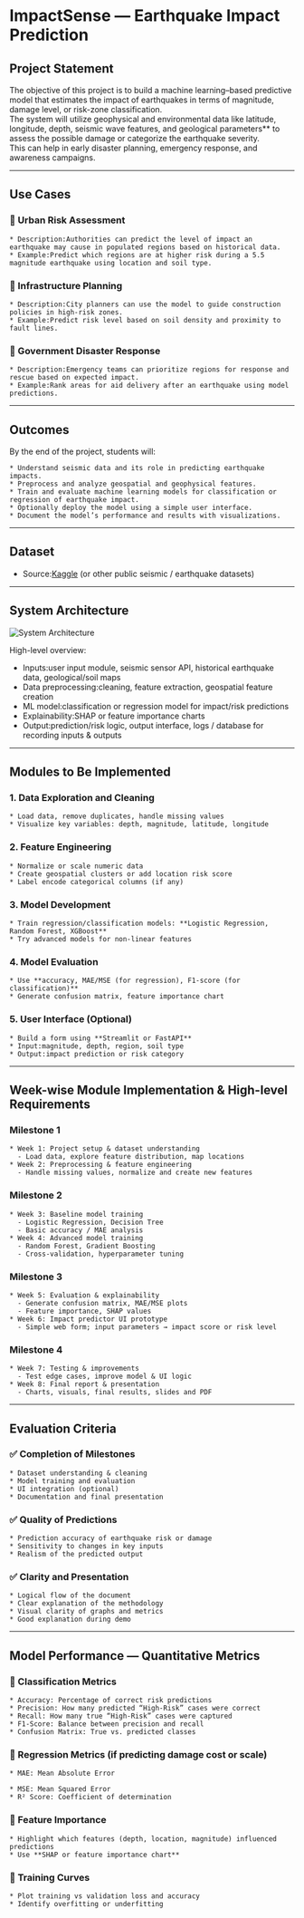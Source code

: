 # ImpactSense — Earthquake Impact Prediction

## Project Statement  
The objective of this project is to build a machine learning–based predictive model that estimates the impact of earthquakes in terms of magnitude, damage level, or risk-zone classification.  
The system will utilize geophysical and environmental data like latitude, longitude, depth, seismic wave features, and geological parameters** to assess the possible damage or categorize the earthquake severity.  
This can help in early disaster planning, emergency response, and awareness campaigns.

---

## Use Cases

### 🔹 Urban Risk Assessment  
```
* Description:Authorities can predict the level of impact an earthquake may cause in populated regions based on historical data.  
* Example:Predict which regions are at higher risk during a 5.5 magnitude earthquake using location and soil type.  
```
### 🔹 Infrastructure Planning  
```
* Description:City planners can use the model to guide construction policies in high-risk zones.  
* Example:Predict risk level based on soil density and proximity to fault lines.  
```
### 🔹 Government Disaster Response  
```
* Description:Emergency teams can prioritize regions for response and rescue based on expected impact.  
* Example:Rank areas for aid delivery after an earthquake using model predictions.
``` 

---

## Outcomes  

By the end of the project, students will:  
```
* Understand seismic data and its role in predicting earthquake impacts.  
* Preprocess and analyze geospatial and geophysical features.  
* Train and evaluate machine learning models for classification or regression of earthquake impact.  
* Optionally deploy the model using a simple user interface.  
* Document the model’s performance and results with visualizations.  
```
---

## Dataset  
- Source:[Kaggle](https://www.kaggle.com) (or other public seismic / earthquake datasets)  

---
 

## System Architecture  

![System Architecture](images/system_architecture.png)



High-level overview:
* Inputs:user input module, seismic sensor API, historical earthquake data, geological/soil maps  
* Data preprocessing:cleaning, feature extraction, geospatial feature creation  
* ML model:classification or regression model for impact/risk predictions  
* Explainability:SHAP or feature importance charts  
* Output:prediction/risk logic, output interface, logs / database for recording inputs & outputs  

---

## Modules to Be Implemented

### 1. Data Exploration and Cleaning  
```
* Load data, remove duplicates, handle missing values  
* Visualize key variables: depth, magnitude, latitude, longitude  
```
### 2. Feature Engineering  
```
* Normalize or scale numeric data  
* Create geospatial clusters or add location risk score  
* Label encode categorical columns (if any)  
```
### 3. Model Development 
```
* Train regression/classification models: **Logistic Regression, Random Forest, XGBoost**  
* Try advanced models for non-linear features  
```
### 4. Model Evaluation  
```
* Use **accuracy, MAE/MSE (for regression), F1-score (for classification)**  
* Generate confusion matrix, feature importance chart  
```
### 5. User Interface (Optional)  
```
* Build a form using **Streamlit or FastAPI**  
* Input:magnitude, depth, region, soil type  
* Output:impact prediction or risk category  
```
---

## Week-wise Module Implementation & High-level Requirements  

### Milestone 1  
```
* Week 1: Project setup & dataset understanding  
  - Load data, explore feature distribution, map locations  
* Week 2: Preprocessing & feature engineering  
  - Handle missing values, normalize and create new features  
```
### Milestone 2  
```
* Week 3: Baseline model training  
  - Logistic Regression, Decision Tree  
  - Basic accuracy / MAE analysis  
* Week 4: Advanced model training  
  - Random Forest, Gradient Boosting  
  - Cross-validation, hyperparameter tuning  
```
### Milestone 3  
```
* Week 5: Evaluation & explainability  
  - Generate confusion matrix, MAE/MSE plots  
  - Feature importance, SHAP values  
* Week 6: Impact predictor UI prototype  
  - Simple web form; input parameters → impact score or risk level  
```
### Milestone 4  
```
* Week 7: Testing & improvements  
  - Test edge cases, improve model & UI logic  
* Week 8: Final report & presentation  
  - Charts, visuals, final results, slides and PDF  
```
---

## Evaluation Criteria  

### ✅ Completion of Milestones  
```
* Dataset understanding & cleaning  
* Model training and evaluation  
* UI integration (optional)  
* Documentation and final presentation  
```
### ✅ Quality of Predictions  
```
* Prediction accuracy of earthquake risk or damage  
* Sensitivity to changes in key inputs  
* Realism of the predicted output
```

### ✅ Clarity and Presentation 
```
* Logical flow of the document  
* Clear explanation of the methodology  
* Visual clarity of graphs and metrics  
* Good explanation during demo  
```
---

## Model Performance — Quantitative Metrics  

### 🔹 Classification Metrics  
```
* Accuracy: Percentage of correct risk predictions  
* Precision: How many predicted “High-Risk” cases were correct  
* Recall: How many true “High-Risk” cases were captured  
* F1-Score: Balance between precision and recall  
* Confusion Matrix: True vs. predicted classes  
```
### 🔹 Regression Metrics (if predicting damage cost or scale)  
```
* MAE: Mean Absolute Error
```
```
* MSE: Mean Squared Error  
* R² Score: Coefficient of determination
```

### 🔹 Feature Importance  
```
* Highlight which features (depth, location, magnitude) influenced predictions  
* Use **SHAP or feature importance chart**  
```
### 🔹 Training Curves  
```
* Plot training vs validation loss and accuracy  
* Identify overfitting or underfitting
```
